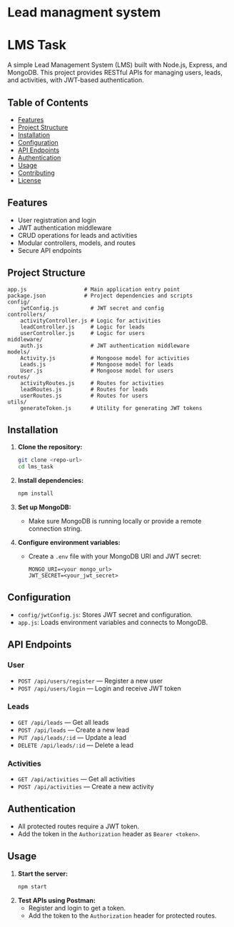 # Lead managment system

# LMS Task

A simple Lead Management System (LMS) built with Node.js, Express, and MongoDB. This project provides RESTful APIs for managing users, leads, and activities, with JWT-based authentication.

## Table of Contents

- [Features](#features)
- [Project Structure](#project-structure)
- [Installation](#installation)
- [Configuration](#configuration)
- [API Endpoints](#api-endpoints)
- [Authentication](#authentication)
- [Usage](#usage)
- [Contributing](#contributing)
- [License](#license)

## Features

- User registration and login
- JWT authentication middleware
- CRUD operations for leads and activities
- Modular controllers, models, and routes
- Secure API endpoints

## Project Structure

```
app.js                  # Main application entry point
package.json            # Project dependencies and scripts
config/
	jwtConfig.js          # JWT secret and config
controllers/
	activityController.js # Logic for activities
	leadController.js     # Logic for leads
	userController.js     # Logic for users
middleware/
	auth.js               # JWT authentication middleware
models/
	Activity.js           # Mongoose model for activities
	Leads.js              # Mongoose model for leads
	User.js               # Mongoose model for users
routes/
	activityRoutes.js     # Routes for activities
	leadRoutes.js         # Routes for leads
	userRoutes.js         # Routes for users
utils/
	generateToken.js      # Utility for generating JWT tokens
```

## Installation

1. **Clone the repository:**

   ```sh
   git clone <repo-url>
   cd lms_task
   ```

2. **Install dependencies:**

   ```sh
   npm install
   ```

3. **Set up MongoDB:**

   - Make sure MongoDB is running locally or provide a remote connection string.

4. **Configure environment variables:**
   - Create a `.env` file with your MongoDB URI and JWT secret:
     ```
     MONGO_URI=<your mongo_url>
     JWT_SECRET=<your_jwt_secret>
     ```

## Configuration

- `config/jwtConfig.js`: Stores JWT secret and configuration.
- `app.js`: Loads environment variables and connects to MongoDB.

## API Endpoints

### User

- `POST /api/users/register` — Register a new user
- `POST /api/users/login` — Login and receive JWT token

### Leads

- `GET /api/leads` — Get all leads 
- `POST /api/leads` — Create a new lead 
- `PUT /api/leads/:id` — Update a lead 
- `DELETE /api/leads/:id` — Delete a lead 

### Activities

- `GET /api/activities` — Get all activities
- `POST /api/activities` — Create a new activity 

## Authentication

- All protected routes require a JWT token.
- Add the token in the `Authorization` header as `Bearer <token>`.

## Usage

1. **Start the server:**
   ```sh
   npm start
   ```
2. **Test APIs using Postman:**
   - Register and login to get a token.
   - Add the token to the `Authorization` header for protected routes.

